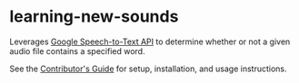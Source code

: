# learning-new-sounds

Leverages [Google Speech-to-Text API](https://cloud.google.com/speech-to-text) to determine whether or not a given audio file contains a specified word.

See the [Contributor's Guide](/CONTRIBUTING.md) for setup, installation, and usage instructions.
